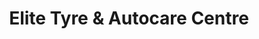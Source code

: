 ---
title: "Elite Tyre & Autocare Centre"
url: /bristol/elite-tyre-und-autocare-centre/
shop: Autowerkstatt
---